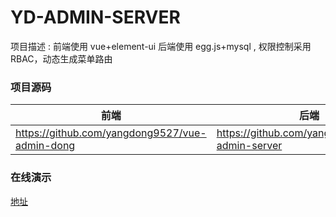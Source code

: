 # YD-ADMIN-SERVER

项目描述 : 前端使用 vue+element-ui 后端使用 egg.js+mysql , 权限控制采用 RBAC，动态生成菜单路由

### 项目源码

| 前端                                           | 后端                                            |
| ---------------------------------------------- | ----------------------------------------------- |
| https://github.com/yangdong9527/vue-admin-dong | https://github.com/yangdong9527/yd-admin-server |

### 在线演示
[地址](http://118.31.21.116:527/#/login)
